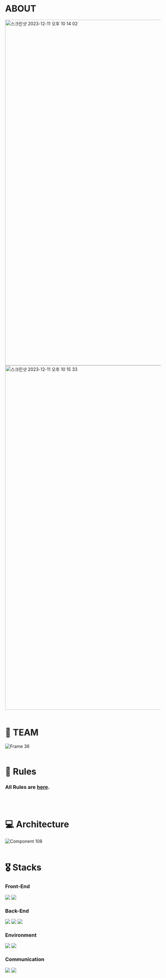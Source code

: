 # ABOUT
<img width="1114" alt="스크린샷 2023-12-11 오후 10 14 02" src="https://github.com/SOCDOC-CAU/.github/assets/80440429/174bb82c-4c17-40d9-9af1-8d9ad7a9f9a4">
<img width="1110" alt="스크린샷 2023-12-11 오후 10 15 33" src="https://github.com/SOCDOC-CAU/.github/assets/80440429/e16067db-4813-430e-909b-b8b9b4b723a4">

<br>
<br>

# 🐥 TEAM
![Frame 36](https://github.com/SOCDOC-CAU/.github/assets/80440429/69fb11b3-a775-4802-805b-41118e5eb2ef)
<br>
<br>

# 🤝 Rules
### All Rules are [here](./Rules.md).
<br>
<br>


# 💻 Architecture
![Component 108](https://github.com/SOCDOC-CAU/.github/assets/80440429/b043d064-7fd0-4d99-a576-24142381699b)
<br>
<br>


# 🎖️ Stacks 
### Front-End
<img src="https://img.shields.io/badge/flutter-02569B?style=for-the-badge&logo=flutter&logoColor=white"> <img src="https://img.shields.io/badge/dart-0175C2?style=for-the-badge&logo=flutter&logoColor=white">

### Back-End
<img src="https://img.shields.io/badge/springboot-6DB33F?style=for-the-badge&logo=springboot&logoColor=white"> <img src="https://img.shields.io/badge/IntelliJ IDEA-000000?style=for-the-badge&logo=IntelliJ IDEA&logoColor=white"> <img src="https://img.shields.io/badge/firebase-FFCA28?style=for-the-badge&logo=firebase&logoColor=white">

### Environment
 <img src="https://img.shields.io/badge/Git-F05032?style=for-the-badge&logo=Git&logoColor=white"> <img src="https://img.shields.io/badge/Github-181717?style=for-the-badge&logo=Github&logoColor=white">

### Communication
<img src="https://img.shields.io/badge/Notion-000000?style=for-the-badge&logo=Notion&logoColor=white"> <img src="https://img.shields.io/badge/Google Meet-00897B?style=for-the-badge&logo=Google Meet&logoColor=white">



